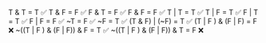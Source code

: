 T & T = T ✅
T & F = F ✅
F & T = F ✅
F & F = F ✅
T | T = T ✅
T | F = T ✅
F | T = T ✅
F | F = F ✅
~T = F ✅
~F = T ✅
(T & F) | (~F) = T ✅
(T | F ) & (F | F) = F ❌
~((T | F ) & (F | F)) & F = T ✅
~((T | F ) & (F | F)) & T = F ❌
